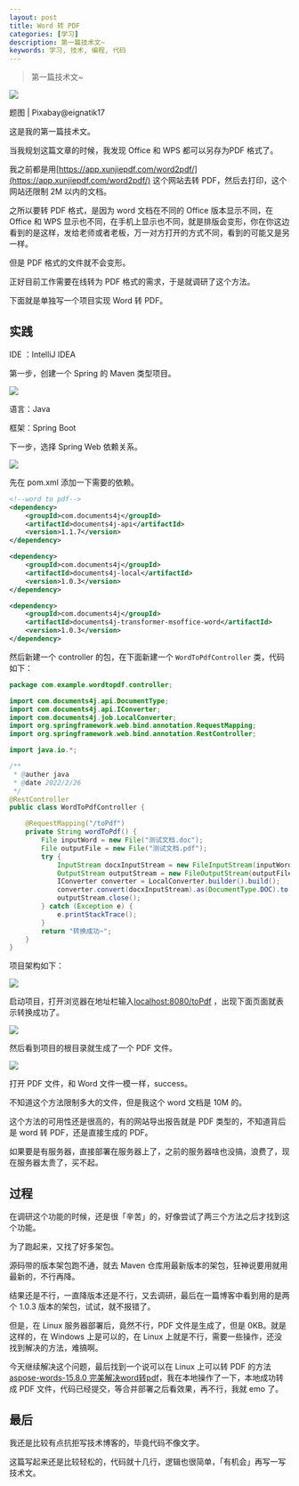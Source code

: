 ```yaml
---
layout: post
title: Word 转 PDF
categories: [学习]
description: 第一篇技术文~
keywords: 学习, 技术, 编程, 代码
---
```


> 第一篇技术文~

![](https://gcore.jsdelivr.net/gh/leewint/Images/blog/202206092304310-code.jpg)

题图 | Pixabay@eignatik17

这是我的第一篇技术文。

当我规划这篇文章的时候，我发现 Office 和 WPS 都可以另存为PDF 格式了。

我之前都是用[https://app.xunjiepdf.com/word2pdf/](https://app.xunjiepdf.com/word2pdf/) 这个网站去转 PDF，然后去打印，这个网站还限制 2M 以内的文档。

之所以要转 PDF 格式，是因为 word 文档在不同的 Office 版本显示不同，在 Office 和 WPS 显示也不同，在手机上显示也不同，就是排版会变形，你在你这边看到的是这样，发给老师或者老板，万一对方打开的方式不同，看到的可能又是另一样。

但是 PDF 格式的文件就不会变形。

正好目前工作需要在线转为 PDF 格式的需求，于是就调研了这个方法。

下面就是单独写一个项目实现 Word 转 PDF。

## 实践

IDE ：IntelliJ IDEA

第一步，创建一个 Spring 的 Maven 类型项目。

![](https://gcore.jsdelivr.net/gh/leewint/Images/blog/202206092304935-code.png)

语言：Java

框架：Spring Boot

下一步，选择 Spring Web 依赖关系。

![](https://gcore.jsdelivr.net/gh/leewint/Images/blog/202206092305463-code.png)

先在 pom.xml 添加一下需要的依赖。

```xml
<!--word to pdf-->
<dependency>
    <groupId>com.documents4j</groupId>
    <artifactId>documents4j-api</artifactId>
    <version>1.1.7</version>
</dependency>

<dependency>
    <groupId>com.documents4j</groupId>
    <artifactId>documents4j-local</artifactId>
    <version>1.0.3</version>
</dependency>

<dependency>
    <groupId>com.documents4j</groupId>
    <artifactId>documents4j-transformer-msoffice-word</artifactId>
    <version>1.0.3</version>
</dependency>
```

然后新建一个 controller 的包，在下面新建一个 `WordToPdfController` 类，代码如下：

```java
package com.example.wordtopdf.controller;

import com.documents4j.api.DocumentType;
import com.documents4j.api.IConverter;
import com.documents4j.job.LocalConverter;
import org.springframework.web.bind.annotation.RequestMapping;
import org.springframework.web.bind.annotation.RestController;

import java.io.*;

/**
 * @auther java
 * @date 2022/2/26
 */
@RestController
public class WordToPdfController {

    @RequestMapping("/toPdf")
    private String wordToPdf() {
        File inputWord = new File("测试文档.doc");
        File outputFile = new File("测试文档.pdf");
        try {
            InputStream docxInputStream = new FileInputStream(inputWord);
            OutputStream outputStream = new FileOutputStream(outputFile);
            IConverter converter = LocalConverter.builder().build();
            converter.convert(docxInputStream).as(DocumentType.DOC).to(outputStream).as(DocumentType.PDF).execute();
            outputStream.close();
        } catch (Exception e) {
            e.printStackTrace();
        }
        return "转换成功~";
    }
}
```

项目架构如下：

![](https://gcore.jsdelivr.net/gh/leewint/Images/blog/202206092305706-code.png)

启动项目，打开浏览器在地址栏输入[localhost:8080/toPdf](http://localhost:8080/toPdf) ，出现下面页面就表示转换成功了。

![](https://gcore.jsdelivr.net/gh/leewint/Images/blog/202206092305176-code.png)

然后看到项目的根目录就生成了一个 PDF 文件。

![](https://gcore.jsdelivr.net/gh/leewint/Images/blog/202206092305349-code.png)

打开 PDF 文件，和 Word 文件一模一样，success。

不知道这个方法限制多大的文件，但是我这个 word 文档是 10M 的。

这个方法的可用性还是很高的，有的网站导出报告就是 PDF 类型的，不知道背后是 word 转 PDF，还是直接生成的 PDF。

如果要是有服务器，直接部署在服务器上了，之前的服务器啥也没搞，浪费了，现在服务器太贵了，买不起。

## 过程

在调研这个功能的时候，还是很「辛苦」的，好像尝试了两三个方法之后才找到这个功能。

为了跑起来，又找了好多架包。

源码带的版本架包跑不通，就去 Maven 仓库用最新版本的架包，狂神说要用就用最新的，不行再降。

结果还是不行，一直降版本还是不行，又去调研，最后在一篇博客中看到用的是两个 1.0.3 版本的架包，试试，就不报错了。

但是，在 Linux 服务器部署后，竟然不行，PDF 文件是生成了，但是 0KB。就是这样的，在 Windows 上是可以的，在 Linux 上就是不行，需要一些操作，还没找到解决的方法，难搞啊。

今天继续解决这个问题，最后找到一个说可以在 Linux 上可以转 PDF 的方法[aspose-words-15.8.0 完美解决word转pdf](https://blog.csdn.net/cheng137666/article/details/111677549)，我在本地操作了一下，本地成功转成 PDF 文件，代码已经提交，等合并部署之后看效果，再不行，我就 emo 了。

## 最后

我还是比较有点抗拒写技术博客的，毕竟代码不像文字。

这篇写起来还是比较轻松的，代码就十几行，逻辑也很简单，「有机会」再写一写技术文。
